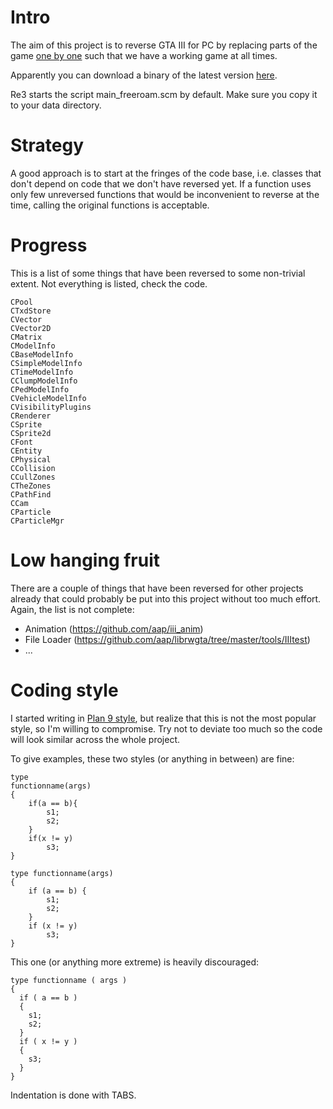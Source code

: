 # Intro

The aim of this project is to reverse GTA III for PC by replacing
parts of the game [one by one](https://en.wikipedia.org/wiki/Ship_of_Theseus)
such that we have a working game at all times.

Apparently you can download a binary of the latest version
[here](https://ci.appveyor.com/api/projects/aap/re3/artifacts/bin%2FReleaseCI%2Fre3.dll?branch=master).

Re3 starts the script main_freeroam.scm by default. Make sure you copy it to your data directory.

# Strategy

A good approach is to start at the fringes of the code base,
i.e. classes that don't depend on code that we don't have reversed yet.
If a function uses only few unreversed functions that would be inconvenient
to reverse at the time, calling the original functions is acceptable.

# Progress

This is a list of some things that have been reversed to some non-trivial extent.
Not everything is listed, check the code.

```
CPool
CTxdStore
CVector
CVector2D
CMatrix
CModelInfo
CBaseModelInfo
CSimpleModelInfo
CTimeModelInfo
CClumpModelInfo
CPedModelInfo
CVehicleModelInfo
CVisibilityPlugins
CRenderer
CSprite
CSprite2d
CFont
CEntity
CPhysical
CCollision
CCullZones
CTheZones
CPathFind
CCam
CParticle
CParticleMgr
```

# Low hanging fruit

There are a couple of things that have been reversed for other projects
already that could probably be put into this project without too much effort.
Again, the list is not complete:

* Animation (https://github.com/aap/iii_anim)
* File Loader (https://github.com/aap/librwgta/tree/master/tools/IIItest)
* ...

# Coding style

I started writing in [Plan 9 style](http://man.cat-v.org/plan_9/6/style),
but realize that this is not the most popular style, so I'm willing to compromise.
Try not to deviate too much so the code will look similar across the whole project.

To give examples, these two styles (or anything in between) are fine:

```
type
functionname(args)
{
	if(a == b){
		s1;
		s2;
	}
	if(x != y)
		s3;
}

type functionname(args)
{
	if (a == b) {
		s1;
		s2;
	}
	if (x != y)
		s3;
}
```

This one (or anything more extreme) is heavily discouraged:

```
type functionname ( args )
{
  if ( a == b )
  {
    s1;
    s2;
  }
  if ( x != y )
  {
    s3;
  }
}
```

Indentation is done with TABS.

